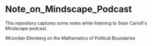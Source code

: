 # Note_on_Mindscape_Podcast
This repository captures some notes while listening to Sean Carroll's Mindscape podcast.

##Jordan Ellenberg on the Mathematics of Political Boundaries
